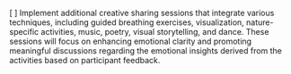 [ ] Implement additional creative sharing sessions that integrate various techniques, including guided breathing exercises, visualization, nature-specific activities, music, poetry, visual storytelling, and dance. These sessions will focus on enhancing emotional clarity and promoting meaningful discussions regarding the emotional insights derived from the activities based on participant feedback.